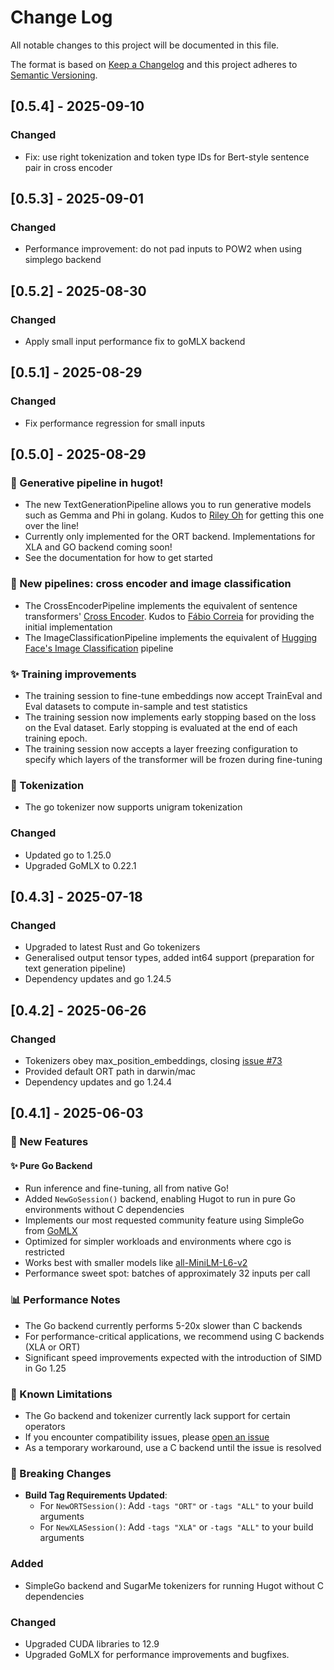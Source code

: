 # Change Log
All notable changes to this project will be documented in this file.

The format is based on [Keep a Changelog](http://keepachangelog.com/)
and this project adheres to [Semantic Versioning](http://semver.org/).

## [0.5.4] - 2025-09-10

### Changed

- Fix: use right tokenization and token type IDs for Bert-style sentence pair in cross encoder

## [0.5.3] - 2025-09-01

### Changed

- Performance improvement: do not pad inputs to POW2 when using simplego backend

## [0.5.2] - 2025-08-30

### Changed

- Apply small input performance fix to goMLX backend 

## [0.5.1] - 2025-08-29

### Changed

- Fix performance regression for small inputs

## [0.5.0] - 2025-08-29

### 🚀 Generative pipeline in hugot!

- The new TextGenerationPipeline allows you to run generative models such as Gemma and Phi in golang. Kudos to [Riley Oh](https://github.com/riley-oh6) for getting this one
over the line!
- Currently only implemented for the ORT backend. Implementations for XLA and GO backend coming soon!
- See the documentation for how to get started

### 🚀 New pipelines: cross encoder and image classification

- The CrossEncoderPipeline implements the equivalent of sentence transformers' [Cross Encoder](https://sbert.net/docs/package_reference/cross_encoder/cross_encoder.html). Kudos to
[Fábio Correia](https://github.com/fabiodcorreia) for providing the initial implementation
- The ImageClassificationPipeline implements the equivalent of [Hugging Face's Image Classification](https://huggingface.co/tasks/image-classification) pipeline

### ✨ Training improvements

- The training session to fine-tune embeddings now accept TrainEval and Eval datasets to compute in-sample and test statistics
- The training session now implements early stopping based on the loss on the Eval dataset. Early stopping is evaluated at the end of each training epoch.
- The training session now accepts a layer freezing configuration to specify which layers of the transformer will be frozen during fine-tuning

### 📝 Tokenization

- The go tokenizer now supports unigram tokenization

### Changed

- Updated go to 1.25.0
- Upgraded GoMLX to 0.22.1

## [0.4.3] - 2025-07-18

### Changed

- Upgraded to latest Rust and Go tokenizers
- Generalised output tensor types, added int64 support (preparation for text generation pipeline) 
- Dependency updates and go 1.24.5

## [0.4.2] - 2025-06-26

### Changed

- Tokenizers obey max_position_embeddings, closing [issue #73](https://github.com/knights-analytics/hugot/issues/73)
- Provided default ORT path in darwin/mac
- Dependency updates and go 1.24.4

## [0.4.1] - 2025-06-03

### 🚀 New Features

#### ✨ Pure Go Backend
- Run inference and fine-tuning, all from native Go!
- Added `NewGoSession()` backend, enabling Hugot to run in pure Go environments without C dependencies
- Implements our most requested community feature using SimpleGo from [GoMLX](https://github.com/gomlx/gomlx)
- Optimized for simpler workloads and environments where cgo is restricted
- Works best with smaller models like [all-MiniLM-L6-v2](https://huggingface.co/sentence-transformers/all-MiniLM-L6-v2)
- Performance sweet spot: batches of approximately 32 inputs per call

### 📊 Performance Notes
- The Go backend currently performs 5-20x slower than C backends
- For performance-critical applications, we recommend using C backends (XLA or ORT)
- Significant speed improvements expected with the introduction of SIMD in Go 1.25

### 🐞 Known Limitations
- The Go backend and tokenizer currently lack support for certain operators
- If you encounter compatibility issues, please [open an issue](https://github.com/knights-analytics/hugot/issues/new)
- As a temporary workaround, use a C backend until the issue is resolved

### 🚨 Breaking Changes
- **Build Tag Requirements Updated**:
    - For `NewORTSession()`: Add `-tags "ORT"` or `-tags "ALL"` to your build arguments
    - For `NewXLASession()`: Add `-tags "XLA"` or `-tags "ALL"` to your build arguments

### Added

- SimpleGo backend and SugarMe tokenizers for running Hugot without C dependencies

### Changed

- Upgraded CUDA libraries to 12.9
- Upgraded GoMLX for performance improvements and bugfixes.
